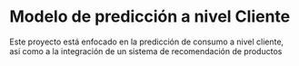# Modelo de predicción a nivel Cliente
 Este proyecto está enfocado en la predicción de consumo a nivel cliente, asi como a la integración de un sistema de recomendación de productos 
